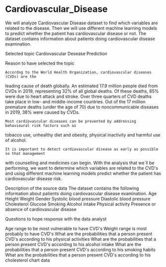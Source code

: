 # Cardiovascular_Disease
We will analyze Cardiovascular Disease dataset to find which variables are related to the disease. Then we will use different machine learning models to predict whether the patient has cardiovascular disease or not. The dataset contains information about patients doing cardiovascular disease examination.



Selected topic
	Cardiovascular Desease Prediction

Reason to have selected the topic
	
	Accordng to the World Health Organization, cardiovascular diseases (CVDs) are the
leading cause of death globally. An estimated 17.9 million people died from CVDs in 2019,
representing 32% of all global deaths. Of these deaths, 85% were due to heart attack and stroke.
Over three quarters of CVD deaths take place in low- and middle-income countries. 
Out of the 17 million premature deaths (under the age of 70) due to noncommunicable diseases
in 2019, 38% were caused by CVDs. 

	Most cardiovascular diseases can be prevented by addressing behavioural risk factors such as
tobacco use, unhealthy diet and obesity, physical inactivity and harmful use of alcohol.

	It is important to detect cardiovascular disease as early as possible so that management
with counselling and medicines can begin. With the analysis that we´ll be performing, we want to
determine which variables are related to the CVD's and usisg different machine learning models
predict whether the patient has cardiovascular disease risk.

Description of the source data
The dataset contains the following information about patients doing cardiovascular disease
examination.
Age
Height
Weight
Gender
Systolic blood pressure
Diastolic blood pressure
Cholesterol
Glucose
Smoking
Alcohol intake
Physical activity
Presence or absence of cardiovascular disease

Questions to hope response with the data analyst

Age range to be most vulnerable to have CVD's
Weight range is most probably to have CVD's
What are the probabilities that a person present CVD's according to his physical activities
What are the probabilities that a person present CVD's according to his alcohol intake
What are the probabilities that a person present CVD's according to his smoking habits
What are the probabilities that a person present CVD's according to his cholesterol chart data
